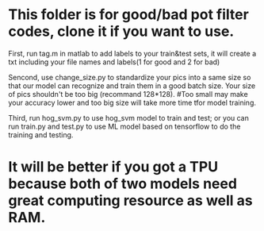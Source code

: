 # This folder is for good/bad pot filter codes, clone it if you want to use.

First, run tag.m in matlab to add labels to your train&test sets, it will create a txt including your file names and labels(1 for good and 2 for bad)


Sencond, use change_size.py to standardize your pics into a same size so that our model can recognize and train them in a good batch size. Your size of pics shouldn't be too big (recommand 128*128).
#Too small may make your accuracy lower and too big size will take more time tfor model training.


Third, run hog_svm.py to use hog_svm model to train and test;
or you can run train.py and test.py to use ML model based on tensorflow to do the training and testing.
# It will be better if you got a TPU because both of two models need great computing resource as well as RAM.
